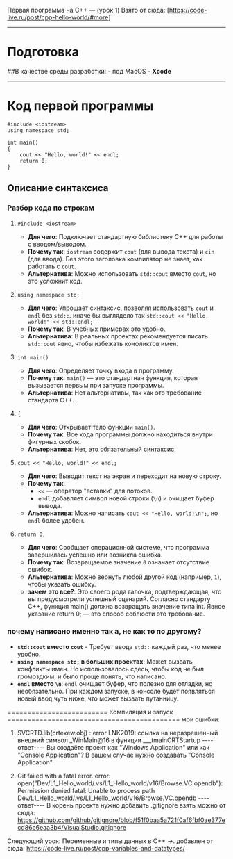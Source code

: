 Первая программа на C++ — (урок 1)
Взято от сюда:
[https://code-live.ru/post/cpp-hello-world/#more]


--- 
# Подготовка

##В качестве среды разработки:
    - под MacOS - **Xcode**

---
# Код первой программы 

```ccp
#include <iostream>
using namespace std;

int main() 
{ 
    cout << "Hello, world!" << endl;
    return 0; 
}
```

## Описание синтаксиса

### Разбор кода по строкам

1. `#include <iostream>`  
   - **Для чего**: Подключает стандартную библиотеку C++ для работы с вводом/выводом.  
   - **Почему так**: `iostream` содержит `cout` (для вывода текста) и `cin` (для ввода). Без этого заголовка компилятор не знает, как работать с `cout`.  
   - **Альтернатива**: Можно использовать `std::cout` вместо `cout`, но это усложнит код.

2. `using namespace std;`  
   - **Для чего**: Упрощает синтаксис, позволяя использовать `cout` и `endl` без `std::`.  иначе бы выглядело так 
   ```std::cout << "Hello, world!" << std::endl;```
   - **Почему так**: В учебных примерах это удобно.  
   - **Альтернатива**: В реальных проектах рекомендуется писать `std::cout` явно, чтобы избежать конфликтов имен.

3. `int main()`  
   - **Для чего**: Определяет точку входа в программу.  
   - **Почему так**: `main()` — это стандартная функция, которая вызывается первым при запуске программы.
   - **Альтернатива**: Нет альтернативы, так как это требование стандарта C++.

4. `{`  
   - **Для чего**: Открывает тело функции `main()`.  
   - **Почему так**: Все кода программы должно находиться внутри фигурных скобок.  
   - **Альтернатива**: Нет, это обязательный синтаксис.

5. `cout << "Hello, world!" << endl;`  
   - **Для чего**: Выводит текст на экран и переходит на новую строку.  
   - **Почему так**:  
     - `<<` — оператор "вставки" для потоков.  
     - `endl` добавляет символ новой строки (`\n`) и очищает буфер вывода.  
   - **Альтернатива**: Можно написать `cout << "Hello, world!\n";`, но `endl` более удобен.

6. `return 0;`  
   - **Для чего**: Сообщает операционной системе, что программа завершилась успешно или возникла ошибка.  
   - **Почему так**: Возвращаемое значение `0` означает отсутствие ошибок.  
   - **Альтернатива**: Можно вернуть любой другой код (например, `1`), чтобы указать ошибку.
   - **зачем это все?**: Это своего рода галочка, подтверждающая, что вы предусмотрели успешный сценарий. 
    Согласно стандарту C++, функция main() должна возвращать значение типа int. Явное указание return 0; — это способ соблюсти это требование.

### почему написано именно так а, не как то по другому?
- **`std::cout` вместо `cout`** - Требует ввода `std::` каждый раз, что менее удобно.
- **`using namespace std;` в больших проектах**: Может вызвать конфликты имен. Но использовалось сдесь, чтобы код не был громоздким, и было проще понять, что написано. 
- **`endl` вместо `\n`**: `endl` очищает буфер, что полезно для отладки, но необязательно. При каждом запуске, в консоле будет появляться новый ввод чуть ниже, что может вызвать путанницу.

=========================     Компиляция и запуск     ===========================================
мои ошибки:
1) SVCRTD.lib(crtexew.obj) : error LNK2019: ссылка на неразрешенный внешний символ      _WinMain@16 в функции ___tmainCRTStartup
----ответ----
Вы создаёте проект как "Windows Application" или как "Console Application"? В вашем случае нужно создавать "Console Application".

2)  Git failed with a fatal error.
error: open("Dev/L1_Hello_world/.vs/L1_Hello_world/v16/Browse.VC.opendb"): Permission denied
fatal: Unable to process path Dev/L1_Hello_world/.vs/L1_Hello_world/v16/Browse.VC.opendb
----ответ----
В корень проекта нужно добавить .gitignore взять можно от сюда:
https://github.com/github/gitignore/blob/f51f0baa5a721f0af6fbf0ae377ecd86c6eaa3b4/VisualStudio.gitignore


Следующий урок: Переменные и типы данных в C++ →.
добавлен от сюда:
https://code-live.ru/post/cpp-variables-and-datatypes/
